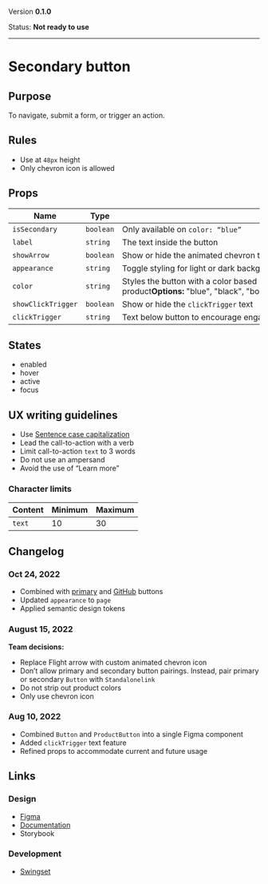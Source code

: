 Version **0.1.0**

Status: **Not ready to use**



---

# Secondary button

## Purpose

To navigate, submit a form, or trigger an action.

## Rules

* Use at `48px` height
* Only chevron icon is allowed

## Props

| Name | Type | Description |
|----|----|----|
| `isSecondary` | `boolean` | Only available on `color: “blue”` |
| `label` | `string` | The text inside the button |
| `showArrow` | `boolean` | Show or hide the animated chevron to arrow icon |
| `appearance` | `string` | Toggle styling for light or dark background.**Options:** `"light"`, `"dark"` |
| `color` | `string` | Styles the button with a color based on a HashiCorp product**Options:** "blue", "black", "boundary", "consul", "nomad", "packer", "terraform", "vagrant", "vault", "waypoint" |
| `showClickTrigger` | `boolean` | Show or hide the `clickTrigger` text |
| `clickTrigger` | `string` | Text below button to encourage engagement |

## States

* enabled
* hover
* active
* focus

## UX writing guidelines

* Use [Sentence case capitalization](https://apastyle.apa.org/style-grammar-guidelines/capitalization/sentence-case)
* Lead the call-to-action with a verb
* Limit call-to-action `text` to 3 words
* Do not use an ampersand
* Avoid the use of “Learn more”

### Character limits

| Content | Minimum | Maximum |
|----|----|----|
| `text` | 10 | 30 |

## Changelog

### Oct 24, 2022

* Combined with [primary](https://hashicorp-wpl-documentation.vercel.app/components/button/primary) and [GitHub](https://hashicorp-wpl-documentation.vercel.app/components/button/github) buttons
* Updated `appearance` to `page`
* Applied semantic design tokens

### August 15, 2022

**Team decisions:**

* Replace Flight arrow with custom animated chevron icon
* Don’t allow primary and secondary button pairings. Instead, pair primary or secondary `Button` with `Standalonelink`
* Do not strip out product colors
* Only use chevron icon

### Aug 10, 2022

* Combined `Button` and `ProductButton` into a single Figma component
* Added `clickTrigger` text feature
* Refined props to accommodate current and future usage

## Links

### Design

* [Figma](https://www.figma.com/file/7cYgDM618stjYUHDqAfRec/branch/OMEgzrp0nOtVags6nwQCyq/Components?node-id=102%3A47)
* [Documentation](https://hashicorp-wpl-documentation.vercel.app/components/button)
* Storybook

### Development

* [Swingset](https://react-components.vercel.app/components/button)


